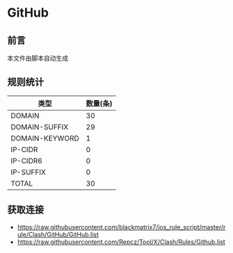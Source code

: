 # GitHub

## 前言
本文件由脚本自动生成

## 规则统计
| 类型 | 数量(条)  | 
| ---- | ----  |
| DOMAIN | 30  | 
| DOMAIN-SUFFIX | 29  | 
| DOMAIN-KEYWORD | 1  | 
| IP-CIDR | 0  | 
| IP-CIDR6 | 0  | 
| IP-SUFFIX | 0  | 
| TOTAL | 30  | 

## 获取连接
- https://raw.githubusercontent.com/blackmatrix7/ios_rule_script/master/rule/Clash/GitHub/GitHub.list 
- https://raw.githubusercontent.com/Repcz/Tool/X/Clash/Rules/Github.list 
